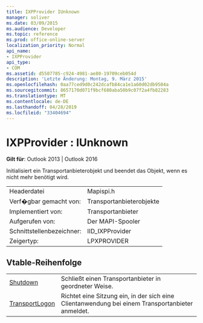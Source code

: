 ```yaml
---
title: IXPProvider IUnknown
manager: soliver
ms.date: 03/09/2015
ms.audience: Developer
ms.topic: reference
ms.prod: office-online-server
localization_priority: Normal
api_name:
- IXPProvider
api_type:
- COM
ms.assetid: d5507785-c924-4981-ae80-19709ceb054d
description: 'Letzte Änderung: Montag, 9. März 2015'
ms.openlocfilehash: 0aa77ced9d0c242dcafb84ca1e1a60d02db9504a
ms.sourcegitcommit: 8657170d071f9bcf680aba50b9c07f2a4fb82283
ms.translationtype: MT
ms.contentlocale: de-DE
ms.lasthandoff: 04/28/2019
ms.locfileid: "33404694"
---
```

# <a name="ixpprovider--iunknown"></a>IXPProvider : IUnknown

  
  
**Gilt für**: Outlook 2013 | Outlook 2016 
  
Initialisiert ein Transportanbieterobjekt und beendet das Objekt, wenn es nicht mehr benötigt wird.
  
|||
|:-----|:-----|
|Headerdatei  <br/> |Mapispi.h  <br/> |
|Verf�gbar gemacht von:  <br/> |Transportanbieterobjekte  <br/> |
|Implementiert von:  <br/> |Transportanbieter  <br/> |
|Aufgerufen von:  <br/> |Der MAPI-Spooler  <br/> |
|Schnittstellenbezeichner:  <br/> |IID_IXPProvider  <br/> |
|Zeigertyp:  <br/> |LPXPROVIDER  <br/> |
   
## <a name="vtable-order"></a>Vtable-Reihenfolge

|||
|:-----|:-----|
|[Shutdown](ixpprovider-shutdown.md) <br/> |Schließt einen Transportanbieter in geordneter Weise.  <br/> |
|[TransportLogon](ixpprovider-transportlogon.md) <br/> |Richtet eine Sitzung ein, in der sich eine Clientanwendung bei einem Transportanbieter anmeldet.  <br/> |
   

